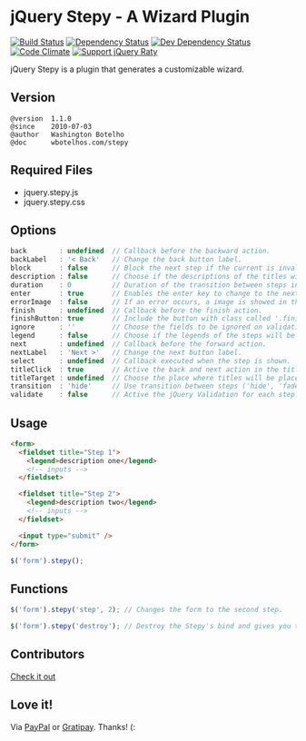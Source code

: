 # jQuery Stepy - A Wizard Plugin

[![Build Status](https://img.shields.io/travis/wbotelhos/stepy/master.svg)](https://travis-ci.org/wbotelhos/stepy "Travis CI")
[![Dependency Status](https://david-dm.org/wbotelhos/stepy.svg)](https://david-dm.org/wbotelhos/stepy "Dependency Status")
[![Dev Dependency Status](https://david-dm.org/wbotelhos/stepy/dev-status.svg)](https://david-dm.org/wbotelhos/stepy#info=devDependencies "Dev Dependency Status")
[![Code Climate](https://codeclimate.com/github/wbotelhos/stepy.png)](https://codeclimate.com/github/wbotelhos/stepy)
[![Support jQuery Raty](http://img.shields.io/gittip/wbotelhos.svg)](https://gratipay.com/~wbotelhos)

jQuery Stepy is a plugin that generates a customizable wizard.

## Version

```
@version  1.1.0
@since    2010-07-03
@author   Washington Botelho
@doc      wbotelhos.com/stepy
```

## Required Files

+ jquery.stepy.js
+ jquery.stepy.css

## Options

```js
back        : undefined  // Callback before the backward action.
backLabel   : '< Back'   // Change the back button label.
block       : false      // Block the next step if the current is invalid.
description : false      // Choose if the descriptions of the titles will be showed.
duration    : 0          // Duration of the transition between steps in ms.
enter       : true       // Enables the enter key to change to the next step.
errorImage  : false      // If an error occurs, a image is showed in the title of the corresponding step.
finish      : undefined  // Callback before the finish action.
finishButton: true       // Include the button with class called '.finish' into the last step.
ignore      : ''         // Choose the fields to be ignored on validation.
legend      : false      // Choose if the legends of the steps will be showed.
next        : undefined  // Callback before the forward action.
nextLabel   : 'Next >'   // Change the next button label.
select      : undefined  // Callback executed when the step is shown.
titleClick  : true       // Active the back and next action in the titles.
titleTarget : undefined  // Choose the place where titles will be placed.
transition  : 'hide'     // Use transition between steps ('hide', 'fade' or 'slide').
validate    : false      // Active the jQuery Validation for each step.
```

## Usage

```html
<form>
  <fieldset title="Step 1">
    <legend>description one</legend>
    <!-- inputs -->
  </fieldset>

  <fieldset title="Step 2">
    <legend>description two</legend>
    <!-- inputs -->
  </fieldset>

  <input type="submit" />
</form>
```

```js
$('form').stepy();
```

## Functions

```js
$('form').stepy('step', 2); // Changes the form to the second step.

$('form').stepy('destroy'); // Destroy the Stepy's bind and gives you the raw element.
```

## Contributors

[Check it out](http://github.com/wbotelhos/stepy/graphs/contributors)

## Love it!

Via [PayPal](https://www.paypal.com/cgi-bin/webscr?cmd=_donations&business=X8HEP2878NDEG&item_name=stepy) or [Gratipay](https://gratipay.com/stepy). Thanks! (:
